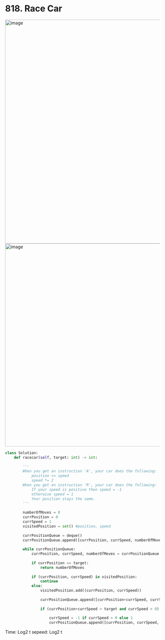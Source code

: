 # 818. Race Car

<img width="726" alt="image" src="https://user-images.githubusercontent.com/35987583/179679947-c05548ac-1e4f-4ba1-815d-e3c2a27cd363.png">
<img width="658" alt="image" src="https://user-images.githubusercontent.com/35987583/179679974-c6a4df4a-04c5-4b7e-b0cd-dbe30ca6c632.png">



```python
class Solution:
    def racecar(self, target: int) -> int:
        
        '''
        When you get an instruction 'A', your car does the following:
            position += speed
            speed *= 2
        When you get an instruction 'R', your car does the following:
            If your speed is positive then speed = -1
            otherwise speed = 1
            Your position stays the same.
        '''
        
        numberOfMoves = 0
        currPosition = 0
        currSpeed = 1
        visitedPosition = set() #position, speed
        
        currPositionQueue = deque()
        currPositionQueue.append([currPosition, currSpeed, numberOfMoves])
        
        while currPositionQueue:
            currPosition, currSpeed, numberOfMoves = currPositionQueue.popleft()
            
            if currPosition == target:
                return numberOfMoves
            
            if (currPosition, currSpeed) in visitedPosition:
                continue
            else:    
                visitedPosition.add((currPosition, currSpeed))
                
                currPositionQueue.append([currPosition+currSpeed, currSpeed*2, numberOfMoves+1, ])
                
                if (currPosition+currSpeed > target and currSpeed > 0) or (currPosition+currSpeed < target and currSpeed < 0):
                    
                    currSpeed = -1 if currSpeed > 0 else 1
                    currPositionQueue.append([currPosition, currSpeed, numberOfMoves+1])
```

Time: Log2 t
sepeed: Log2 t
